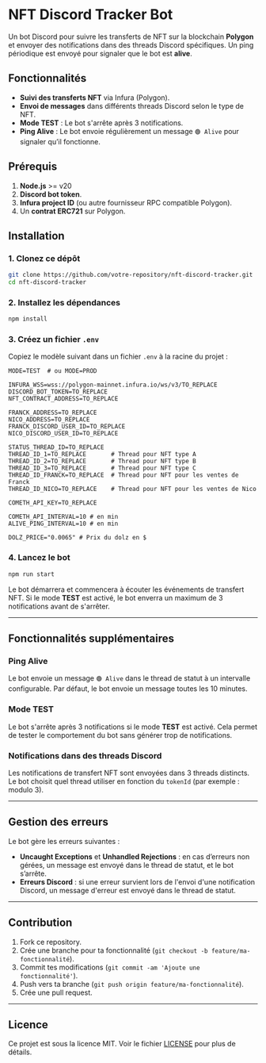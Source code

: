 # NFT Discord Tracker Bot

Un bot Discord pour suivre les transferts de NFT sur la blockchain **Polygon** et envoyer des notifications dans des threads Discord spécifiques. Un ping périodique est envoyé pour signaler que le bot est **alive**.

## Fonctionnalités

- **Suivi des transferts NFT** via Infura (Polygon).
- **Envoi de messages** dans différents threads Discord selon le type de NFT.
- **Mode TEST** : Le bot s'arrête après 3 notifications.
- **Ping Alive** : Le bot envoie régulièrement un message `🟢 Alive` pour signaler qu’il fonctionne.

## Prérequis

1. **Node.js** >= v20
2. **Discord bot token**.
3. **Infura project ID** (ou autre fournisseur RPC compatible Polygon).
4. Un **contrat ERC721** sur Polygon.

## Installation

### 1. Clonez ce dépôt

```bash
git clone https://github.com/votre-repository/nft-discord-tracker.git
cd nft-discord-tracker
````

### 2. Installez les dépendances

```bash
npm install
```

### 3. Créez un fichier `.env`

Copiez le modèle suivant dans un fichier `.env` à la racine du projet :

```env
MODE=TEST  # ou MODE=PROD

INFURA_WSS=wss://polygon-mainnet.infura.io/ws/v3/TO_REPLACE
DISCORD_BOT_TOKEN=TO_REPLACE
NFT_CONTRACT_ADDRESS=TO_REPLACE

FRANCK_ADDRESS=TO_REPLACE
NICO_ADDRESS=TO_REPLACE
FRANCK_DISCORD_USER_ID=TO_REPLACE
NICO_DISCORD_USER_ID=TO_REPLACE

STATUS_THREAD_ID=TO_REPLACE
THREAD_ID_1=TO_REPLACE       # Thread pour NFT type A
THREAD_ID_2=TO_REPLACE       # Thread pour NFT type B
THREAD_ID_3=TO_REPLACE       # Thread pour NFT type C
THREAD_ID_FRANCK=TO_REPLACE  # Thread pour NFT pour les ventes de Franck
THREAD_ID_NICO=TO_REPLACE    # Thread pour NFT pour les ventes de Nico

COMETH_API_KEY=TO_REPLACE

COMETH_API_INTERVAL=10 # en min
ALIVE_PING_INTERVAL=10 # en min

DOLZ_PRICE="0.0065" # Prix du dolz en $
```

### 4. Lancez le bot

```bash
npm run start
```

Le bot démarrera et commencera à écouter les événements de transfert NFT. Si le mode **TEST** est activé, le bot enverra un maximum de 3 notifications avant de s'arrêter.

---

## Fonctionnalités supplémentaires

### **Ping Alive**

Le bot envoie un message `🟢 Alive` dans le thread de statut à un intervalle configurable. Par défaut, le bot envoie un message toutes les 10 minutes.

### **Mode TEST**

Le bot s'arrête après 3 notifications si le mode **TEST** est activé. Cela permet de tester le comportement du bot sans générer trop de notifications.

### **Notifications dans des threads Discord**

Les notifications de transfert NFT sont envoyées dans 3 threads distincts. Le bot choisit quel thread utiliser en fonction du `tokenId` (par exemple : modulo 3).

---

## Gestion des erreurs

Le bot gère les erreurs suivantes :

* **Uncaught Exceptions** et **Unhandled Rejections** : en cas d’erreurs non gérées, un message est envoyé dans le thread de statut, et le bot s’arrête.
* **Erreurs Discord** : si une erreur survient lors de l'envoi d'une notification Discord, un message d'erreur est envoyé dans le thread de statut.

---

## Contribution

1. Fork ce repository.
2. Crée une branche pour ta fonctionnalité (`git checkout -b feature/ma-fonctionnalité`).
3. Commit tes modifications (`git commit -am 'Ajoute une fonctionnalité'`).
4. Push vers ta branche (`git push origin feature/ma-fonctionnalité`).
5. Crée une pull request.

---

## Licence

Ce projet est sous la licence MIT. Voir le fichier [LICENSE](LICENSE) pour plus de détails.
